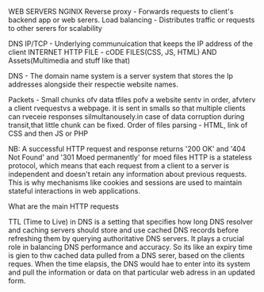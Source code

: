 WEB SERVERS
NGINIX
Reverse proxy - Forwards requests to client's backend app or web serers.
Load balancing - Distributes traffic or requests to other serers for scalability

DNS
IP/TCP - Underlying communuication that keeps the IP address of the client
INTERNET
HTTP
FILE - cODE FILES(CSS, JS, HTML) AND Assets(Multimedia and stuff like that)

DNS - The domain name system is a server system that stores the Ip addresses
alongside their respectie website names. 

Packets - Small chunks ofv data tfiles pofv a website sentv in order, afvterv 
a client rvequestvs a webpage. it is sent in smalls so that multiple clients can rveceie
responses silmultanousely.in case of data corruption during transit,that little chunk can be fixed.
Order of files parsing - HTML, link of CSS and then JS or PHP

NB: A successful HTTP request and response returns '200 OK' and '404 Not Found' and '301 Moed permanently' for moed files
HTTP is a stateless protocol, which means that each request from a client to a server is independent and doesn't retain any information about previous requests. This is why mechanisms like cookies and sessions are used to maintain stateful interactions in web applications.

What are the main HTTP requests


 TTL (Time to Live) in DNS is a setting that specifies how long DNS resolver and caching servers should store and use cached DNS records before refreshing them by querying authoritative DNS servers. It plays a crucial role in balancing DNS performance and accuracy.
So its like an expiry time is gien to thw cached data pulled from a DNS serer, based on the clients reques. When the time elapsis, the DNS would hae to enter into its system and pull the information or data on that particular web adress in an updated form.
